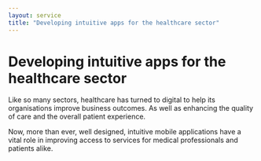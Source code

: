 ```yaml
---
layout: service
title: "Developing intuitive apps for the healthcare sector"
---
```


# Developing intuitive apps for the healthcare sector
Like so many sectors, healthcare has turned to digital to help its organisations improve business outcomes. As well as enhancing the quality of care and the overall patient experience.

Now, more than ever, well designed, intuitive mobile applications have a vital role in improving access to services for medical professionals and patients alike.